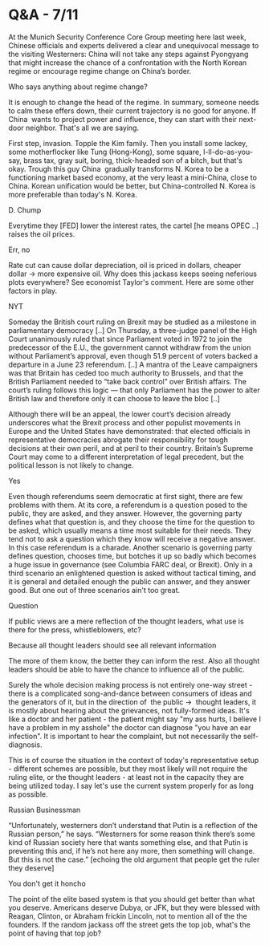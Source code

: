 # Q&A - 7/11

At the Munich Security Conference Core Group meeting here last week, Chinese officials and experts delivered a clear and unequivocal message to the visiting Westerners: China will not take any steps against Pyongyang that might increase the chance of a confrontation with the North Korean regime or encourage regime change on China’s border.

Who says anything about regime change?

It is enough to change the head of the regime. In summary, someone needs to calm these effers down, their current trajectory is no good for anyone. If China  wants to project power and influence, they can start with their next-door neighbor. That's all we are saying.

First step, invasion. Topple the Kim family. Then you install some lackey, some motherflocker like Tung (Hong-Kong), some square, I-ll-do-as-you-say, brass tax, gray suit, boring, thick-headed son of a bitch, but that's okay. Trough this guy China  gradually transforms N. Korea to be a functioning market based economy, at the very least a mini-China, close to China. Korean unification would be better, but China-controlled N. Korea is more preferable than today's N. Korea.

D. Chump

Everytime they [FED] lower the interest rates, the cartel [he means OPEC ..] raises the oil prices.

Err, no

Rate cut can cause dollar depreciation, oil is priced in dollars, cheaper dollar -> more expensive oil. Why does this jackass keeps seeing neferious plots everywhere? See economist Taylor's comment. Here are some other factors in play.

NYT

Someday the British court ruling on Brexit may be studied as a milestone in parliamentary democracy [..] On Thursday, a three-judge panel of the High Court unanimously ruled that since Parliament voted in 1972 to join the predecessor of the E.U., the government cannot withdraw from the union without Parliament’s approval, even though 51.9 percent of voters backed a departure in a June 23 referendum. [..] A mantra of the Leave campaigners was that Britain has ceded too much authority to Brussels, and that the British Parliament needed to “take back control” over British affairs. The court’s ruling follows this logic — that only Parliament has the power to alter British law and therefore only it can choose to leave the bloc [..]

Although there will be an appeal, the lower court’s decision already underscores what the Brexit process and other populist movements in Europe and the United States have demonstrated: that elected officials in representative democracies abrogate their responsibility for tough decisions at their own peril, and at peril to their country. Britain’s Supreme Court may come to a different interpretation of legal precedent, but the political lesson is not likely to change.

Yes

Even though referendums seem democratic at first sight, there are few problems with them. At its core, a referendum is a question posed to the public, they are asked, and they answer. However, the governing party defines what that question is, and they choose the time for the question to be asked, which usually means a time most suitable for their needs. They tend not to ask a question which they know will receive a negative answer. In this case referendum is a charade. Another scenario is governing party defines question, chooses time, but botches it up so badly which becomes a huge issue in governance (see Columbia FARC deal, or Brexit). Only in a third scenario an enlightened question is asked without tactical timing, and it is general and detailed enough the public can answer, and they answer good. But one out of three scenarios ain't too great.

Question

If public views are a mere reflection of the thought leaders, what use is there for the press, whistleblowers, etc?

Because all thought leaders should see all relevant information

The more of them know, the better they can inform the rest. Also all thought leaders should be able to have the chance to influence all of the public.

Surely the whole decision making process is not entirely one-way street - there is a complicated song-and-dance between consumers of ideas and the generators of it, but in the direction of  the public ->  thought leaders, it is mostly about hearing about the grievances, not fully-formed ideas. It's like a doctor and her patient - the patient might say "my ass hurts, I believe I have a problem in my asshole" the doctor can diagnose "you have an ear infection". It is important to hear the complaint, but not necessarily the self-diagnosis.

This is of course the situation in the context of today's representative setup - different schemes are possible, but they most likely will not require the ruling elite, or the thought leaders - at least not in the capacity they are being utilized today. I say let's use the current system properly for as long as possible.

Russian Businessman

“Unfortunately, westerners don’t understand that Putin is a reflection of the Russian person,” he says. “Westerners for some reason think there’s some kind of Russian society here that wants something else, and that Putin is preventing this and, if he’s not here any more, then something will change. But this is not the case.” [echoing the old argument that people get the ruler they deserve]

You don't get it honcho

The point of the elite based system is that you should get better than what you deserve. Americans deserve Dubya, or JFK, but they were blessed with Reagan, Clinton, or Abraham frickin Lincoln, not to mention all of the the founders. If the random jackass off the street gets the top job, what's the point of having that top job?













